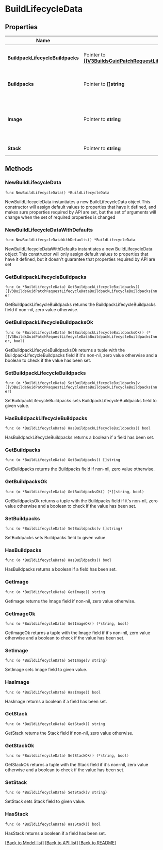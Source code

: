 # BuildLifecycleData

## Properties

Name | Type | Description | Notes
------------ | ------------- | ------------- | -------------
**BuildpackLifecycleBuildpacks** | Pointer to [**[]V3BuildsGuidPatchRequestLifecycleDataBuildpackLifecycleBuildpacksInner**](V3BuildsGuidPatchRequestLifecycleDataBuildpackLifecycleBuildpacksInner.md) | Detected buildpacks with versions | [optional] 
**Buildpacks** | Pointer to **[]string** | Buildpacks used (buildpack lifecycle) | [optional] 
**Image** | Pointer to **string** | Docker image (docker lifecycle) or resulting image (cnb) | [optional] 
**Stack** | Pointer to **string** | Stack used for staging | [optional] 

## Methods

### NewBuildLifecycleData

`func NewBuildLifecycleData() *BuildLifecycleData`

NewBuildLifecycleData instantiates a new BuildLifecycleData object
This constructor will assign default values to properties that have it defined,
and makes sure properties required by API are set, but the set of arguments
will change when the set of required properties is changed

### NewBuildLifecycleDataWithDefaults

`func NewBuildLifecycleDataWithDefaults() *BuildLifecycleData`

NewBuildLifecycleDataWithDefaults instantiates a new BuildLifecycleData object
This constructor will only assign default values to properties that have it defined,
but it doesn't guarantee that properties required by API are set

### GetBuildpackLifecycleBuildpacks

`func (o *BuildLifecycleData) GetBuildpackLifecycleBuildpacks() []V3BuildsGuidPatchRequestLifecycleDataBuildpackLifecycleBuildpacksInner`

GetBuildpackLifecycleBuildpacks returns the BuildpackLifecycleBuildpacks field if non-nil, zero value otherwise.

### GetBuildpackLifecycleBuildpacksOk

`func (o *BuildLifecycleData) GetBuildpackLifecycleBuildpacksOk() (*[]V3BuildsGuidPatchRequestLifecycleDataBuildpackLifecycleBuildpacksInner, bool)`

GetBuildpackLifecycleBuildpacksOk returns a tuple with the BuildpackLifecycleBuildpacks field if it's non-nil, zero value otherwise
and a boolean to check if the value has been set.

### SetBuildpackLifecycleBuildpacks

`func (o *BuildLifecycleData) SetBuildpackLifecycleBuildpacks(v []V3BuildsGuidPatchRequestLifecycleDataBuildpackLifecycleBuildpacksInner)`

SetBuildpackLifecycleBuildpacks sets BuildpackLifecycleBuildpacks field to given value.

### HasBuildpackLifecycleBuildpacks

`func (o *BuildLifecycleData) HasBuildpackLifecycleBuildpacks() bool`

HasBuildpackLifecycleBuildpacks returns a boolean if a field has been set.

### GetBuildpacks

`func (o *BuildLifecycleData) GetBuildpacks() []string`

GetBuildpacks returns the Buildpacks field if non-nil, zero value otherwise.

### GetBuildpacksOk

`func (o *BuildLifecycleData) GetBuildpacksOk() (*[]string, bool)`

GetBuildpacksOk returns a tuple with the Buildpacks field if it's non-nil, zero value otherwise
and a boolean to check if the value has been set.

### SetBuildpacks

`func (o *BuildLifecycleData) SetBuildpacks(v []string)`

SetBuildpacks sets Buildpacks field to given value.

### HasBuildpacks

`func (o *BuildLifecycleData) HasBuildpacks() bool`

HasBuildpacks returns a boolean if a field has been set.

### GetImage

`func (o *BuildLifecycleData) GetImage() string`

GetImage returns the Image field if non-nil, zero value otherwise.

### GetImageOk

`func (o *BuildLifecycleData) GetImageOk() (*string, bool)`

GetImageOk returns a tuple with the Image field if it's non-nil, zero value otherwise
and a boolean to check if the value has been set.

### SetImage

`func (o *BuildLifecycleData) SetImage(v string)`

SetImage sets Image field to given value.

### HasImage

`func (o *BuildLifecycleData) HasImage() bool`

HasImage returns a boolean if a field has been set.

### GetStack

`func (o *BuildLifecycleData) GetStack() string`

GetStack returns the Stack field if non-nil, zero value otherwise.

### GetStackOk

`func (o *BuildLifecycleData) GetStackOk() (*string, bool)`

GetStackOk returns a tuple with the Stack field if it's non-nil, zero value otherwise
and a boolean to check if the value has been set.

### SetStack

`func (o *BuildLifecycleData) SetStack(v string)`

SetStack sets Stack field to given value.

### HasStack

`func (o *BuildLifecycleData) HasStack() bool`

HasStack returns a boolean if a field has been set.


[[Back to Model list]](../README.md#documentation-for-models) [[Back to API list]](../README.md#documentation-for-api-endpoints) [[Back to README]](../README.md)


